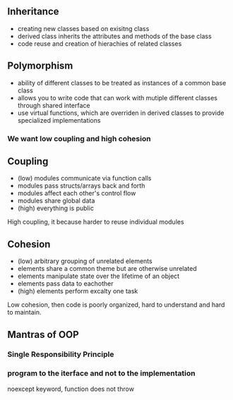 ## Inheritance 
- creating new classes based on exisitng class
- derived class inherits the attributes and methods of the base class
- code reuse and creation of hierachies of related classes 

## Polymorphism 
- ability of different classes to be treated as instances of a common base class
- allows you to write code that can work with mutiple different classes through shared interface 
- use virtual functions, which are overriden in derived classes to provide specialized implementations 

### We want low coupling and high cohesion

## Coupling 
- (low) modules communicate via function calls
- modules pass structs/arrays back and forth
- modules affect each other's control flow
- modules share global data
- (high) everything is public

High coupling, it because harder to reuse individual modules 

## Cohesion
- (low) arbitrary grouping of unrelated elements
- elements share a common theme but are otherwise unrelated
- elements manipulate state over the lifetime of an object 
- elements pass data to eachother
- (high) elements perform excalty one task

Low cohesion, then code is poorly organized, hard to understand and hard to maintain. 

## Mantras of OOP

### Single Responsibility Principle 

### program to the iterface and not to the implementation

noexcept keyword, function does not throw 

